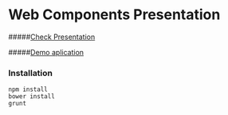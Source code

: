 Web Components Presentation
=========================

#####[Check Presentation](http://karol-f.github.io/webComponentsPresentation)

#####[Demo aplication](http://karol-f.github.io/rowerMiejski)

### Installation

```
npm install
bower install
grunt

```

